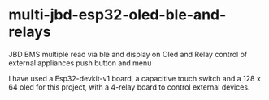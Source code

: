 # multi-jbd-esp32-oled-ble-and-relays
JBD BMS multiple read via ble and display on Oled and Relay control of external appliances
push button and menu

I have used a Esp32-devkit-v1 board, a capacitive touch switch and a 128 x 64 oled for this project, with a 4-relay board to control external devices.

